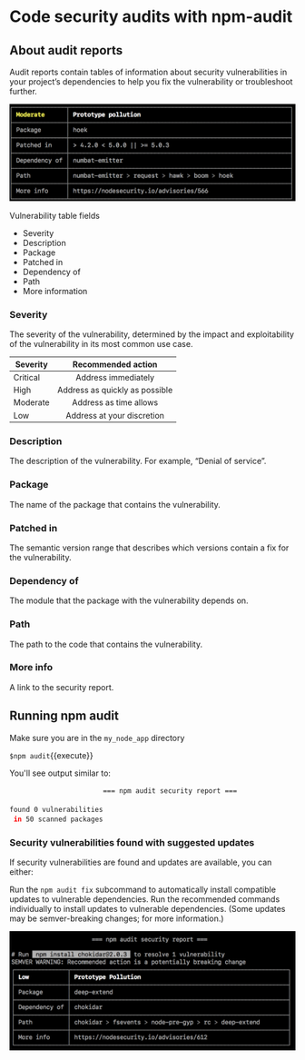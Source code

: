 # Code security audits with npm-audit

## About audit reports

Audit reports contain tables of information about security vulnerabilities in your project’s dependencies to help you fix the vulnerability or troubleshoot further.

![Audit Reports](./assets/audit-report-vuln-table.png)

Vulnerability table fields

- Severity
- Description
- Package
- Patched in
- Dependency of
- Path
- More information

### Severity

The severity of the vulnerability, determined by the impact and exploitability of the vulnerability in its most common use case.

| Severity | Recommended action |
| ------------- |:-------------:|
| Critical | Address immediately |
| High | Address as quickly as possible |
| Moderate | Address as time allows |
| Low | Address at your discretion |

### Description

The description of the vulnerability. For example, “Denial of service”.

### Package

The name of the package that contains the vulnerability.

### Patched in

The semantic version range that describes which versions contain a fix for the vulnerability.

### Dependency of

The module that the package with the vulnerability depends on.

### Path

The path to the code that contains the vulnerability.

### More info

A link to the security report.

## Running npm audit

Make sure you are in the `my_node_app` directory

`$npm audit`{{execute}}

You'll see output similar to:

```bash
                       === npm audit security report ===

found 0 vulnerabilities
 in 50 scanned packages
```

### Security vulnerabilities found with suggested updates

If security vulnerabilities are found and updates are available, you can either:

Run the `npm audit fix` subcommand to automatically install compatible updates to vulnerable dependencies.
Run the recommended commands individually to install updates to vulnerable dependencies. (Some updates may be semver-breaking changes; for more information.)

![Audit Vulnerability](./assets/audit-report-vulns-found-patches.png)

